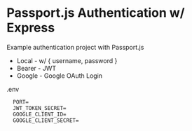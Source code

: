 # Passport.js Authentication w/ Express
Example authentication project with Passport.js
- Local - w/ { username, password }
- Bearer - JWT
- Google - Google OAuth Login


.env
```env
  PORT=
  JWT_TOKEN_SECRET=
  GOOGLE_CLIENT_ID=
  GOOGLE_CLIENT_SECRET=
```
